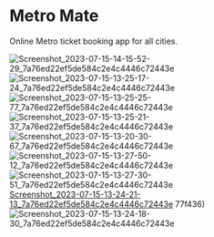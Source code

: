 # Metro Mate
Online Metro ticket booking app for all cities.

![Screenshot_2023-07-15-14-15-52-29_7a76ed22ef5de584c2e4c4446c72443e](https://github.com/darshanbhalani/metro_mate/assets/108427824/3b2218bb-195e-477a-9c7b-81c1af149ad0)
![Screenshot_2023-07-15-13-25-17-24_7a76ed22ef5de584c2e4c4446c72443e](https://github.com/darshanbhalani/metro_mate/assets/108427824/24f6f631-245e-4547-bc89-9def80592904)
![Screenshot_2023-07-15-13-25-25-77_7a76ed22ef5de584c2e4c4446c72443e](https://github.com/darshanbhalani/metro_mate/assets/108427824/2a02059b-1d09-4753-8800-f8e9b6924e55)
![Screenshot_2023-07-15-13-25-21-37_7a76ed22ef5de584c2e4c4446c72443e](https://github.com/darshanbhalani/metro_mate/assets/108427824/f01a3b9f-8778-4104-ba63-bf21ad97a62b)
![Screenshot_2023-07-15-13-20-30-67_7a76ed22ef5de584c2e4c4446c72443e](https://github.com/darshanbhalani/metro_mate/assets/108427824/90464253-79ef-4645-b6c8-3853672b966a)
![Screenshot_2023-07-15-13-27-50-12_7a76ed22ef5de584c2e4c4446c72443e](https://github.com/darshanbhalani/metro_mate/assets/108427824/06c2147f-1410-425b-8322-60e6eab3a20d)
![Screenshot_2023-07-15-13-27-30-51_7a76ed22ef5de584c2e4c4446c72443e](https://github.com/darshanbhalani/metro_mate/assets/108427824/4711a2d4-69f1-4d16-a690-3c2a94c4eae9)
[Screenshot_2023-07-15-13-24-21-13_7a76ed22ef5de584c2e4c4446c72443e](https://github.com/darshanbhalani/metro_mate/assets/108427824/e355438e-6e8c-4254-9d5e-9e15cde18679)
77f436)
![Screenshot_2023-07-15-13-24-18-30_7a76ed22ef5de584c2e4c4446c72443e](https://github.com/darshanbhalani/metro_mate/assets/108427824/a40eb5e6-5c3b-410c-a01e-be7157506fe7)
